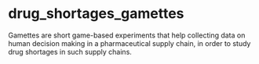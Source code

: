 # drug_shortages_gamettes
Gamettes are short game-based experiments that help collecting data on human decision making in a pharmaceutical supply chain, in order to study drug shortages in such supply chains.
